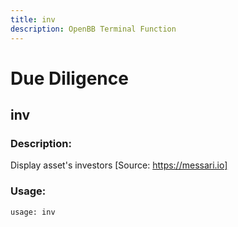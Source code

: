 ```yaml
---
title: inv
description: OpenBB Terminal Function
---
```


# Due Diligence

## inv

### Description: 

Display asset's investors [Source: https://messari.io]

### Usage: 
```python
usage: inv
```



